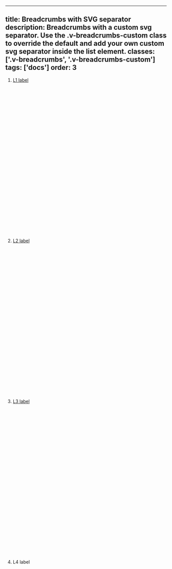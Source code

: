 <!--
 *              © 2025 Visa
 *
 * Licensed under the Apache License, Version 2.0 (the "License");
 * you may not use this file except in compliance with the License.
 * You may obtain a copy of the License at
 *
 *         http://www.apache.org/licenses/LICENSE-2.0
 *
 * Unless required by applicable law or agreed to in writing, software
 * distributed under the License is distributed on an "AS IS" BASIS,
 * WITHOUT WARRANTIES OR CONDITIONS OF ANY KIND, either express or implied.
 * See the License for the specific language governing permissions and
 * limitations under the License.
 *
 -->
---
title: Breadcrumbs with SVG separator
description: Breadcrumbs with a custom svg separator. Use the .v-breadcrumbs-custom class to override the default and add your own custom svg separator inside the list element. 
classes: ['.v-breadcrumbs', '.v-breadcrumbs-custom']
tags: ['docs']
order: 3
---

<nav aria-label="Breadcrumb" class="v-breadcrumbs v-breadcrumbs-custom">
  <ol>
    <li>
      <a class="v-link" href="./breadcrumbs">
        L1 label
      </a>
      <svg aria-hidden="true" class="v-icon v-icon-generic v-icon-tiny" focusable="false" viewbox="0 0 16 16">
        <use href="#visa-chevron-right-tiny">
        </use>
      </svg>
    </li>
    <li>
      <a class="v-link" href="./breadcrumbs">
        L2 label
      </a>
      <svg aria-hidden="true" class="v-icon v-icon-generic v-icon-tiny" focusable="false" viewbox="0 0 16 16">
        <use href="#visa-chevron-right-tiny">
        </use>
      </svg>
    </li>
    <li>
      <a class="v-link" href="./breadcrumbs">
        L3 label
      </a>
      <svg aria-hidden="true" class="v-icon v-icon-generic v-icon-tiny" focusable="false" viewbox="0 0 16 16">
        <use href="#visa-chevron-right-tiny">
        </use>
      </svg>
    </li>
    <li>
      <span aria-current="page">
        L4 label
      </span>
    </li>
  </ol>
</nav>
